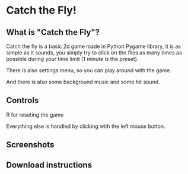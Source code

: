 # Catch the Fly!
## What is "Catch the Fly"?
<p>Catch the fly is a basic 2d game made in Python Pygame library, it is as simple as it sounds, you simply try to click on the flies as many times as possible during your time limit (1 minute is the preset).</p>
<p>There is also settings menu, so you can play around with the game.</p>
<p>And there is also some background music and some hit sound.</p>

## Controls
<p>R for reseting the game</p>
<p>Everything else is handled by clicking with the left mouse button.</p>

## Screenshots

## Download instructions